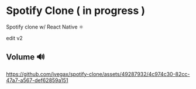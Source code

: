 # Spotify Clone ( in progress )
Spotify clone w/ React Native ⚛️

edit v2
## Volume 🔊

https://github.com/jvegax/spotify-clone/assets/49287932/4c974c30-82cc-47a7-a567-def62859a151
